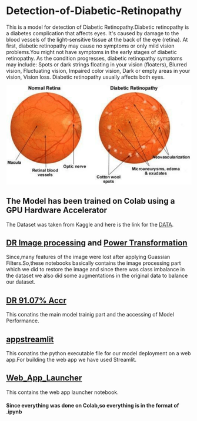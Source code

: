 # Detection-of-Diabetic-Retinopathy
  This is a model for detection of Diabetic Retinopathy.Diabetic retinopathy is a diabetes complication that affects eyes. It's caused by damage to the blood vessels of the light-sensitive tissue at the back of the eye (retina). At first, diabetic retinopathy may cause no symptoms or only mild vision problems.You might not have symptoms in the early stages of diabetic retinopathy. As the condition progresses, diabetic retinopathy symptoms may include:  Spots or dark strings floating in your vision (floaters), Blurred vision, Fluctuating vision, Impaired color vision, Dark or empty areas in your vision, Vision loss. Diabetic retinopathy usually affects both eyes.


![IMAGE](https://github.com/Ashish-Arya-CS/Detection-of-Diabetic-Retinopathy/blob/master/images/Difference-between-Normal-Retina-and-Diabetic-Retinopathy.png)

## The Model has been trained on Colab using a GPU Hardware Accelerator
  The Dataset was taken from Kaggle and here is the link for the [DATA](https://www.kaggle.com/sovitrath/diabetic-retinopathy-224x224-gaussian-filtered?).
  
## [DR Image processing](https://github.com/Ashish-Arya-CS/Detection-of-Diabetic-Retinopathy/blob/master/DR%20Image%20processing.ipynb) and [Power Transformation](https://github.com/Ashish-Arya-CS/Detection-of-Diabetic-Retinopathy/blob/master/Power%20Transformation.ipynb)
  Since,many features of the image were lost after applying Guassian Filters.So,these notebooks basically contains the image processing part which we did to restore the image and   since there was class imbalance in the dataset we also did some augmentations in the original data to balance our dataset.
  
## [DR 91.07% Accr](https://github.com/Ashish-Arya-CS/Detection-of-Diabetic-Retinopathy/blob/master/DR%2091.07%25%20Accr.ipynb)
  This conatins the main model trainig part and the accessing of Model Performance.
  
## [appstreamlit](https://github.com/Ashish-Arya-CS/Detection-of-Diabetic-Retinopathy/blob/master/appstreamlit.py)  
  This conatins the python executable file for our model deployment on a web app.For building the web app we have used Streamlit.
  
## [Web_App_Launcher](https://github.com/Ashish-Arya-CS/Detection-of-Diabetic-Retinopathy/blob/master/Web_App_Launcher.ipynb)  
  This contains the web app launcher notebook.
  
#### Since everything was done on Colab,so everything is in the format of .ipynb  

